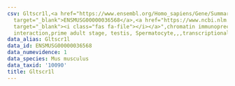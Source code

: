 ```yaml
---
csv: Gltscr1l,<a href="https://www.ensembl.org/Homo_sapiens/Gene/Summary?db=core;g=ENSMUSG00000036568"
  target="_blank">ENSMUSG00000036568</a>,<a href="https://www.ncbi.nlm.nih.gov/pubmed/25450459"
  target="_blank"><i class="fas fa-file"></i></a>",chromatin immunoprecipitation assay,direct
  interaction,prime adult stage, testis, Spermatocyte,,,transcriptional regulation,
data_alias: Gltscr1l
data_id: ENSMUSG00000036568
data_numevidence: 1
data_species: Mus musculus
data_taxid: '10090'
title: Gltscr1l
---
```

